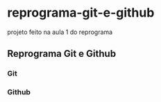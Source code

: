 # reprograma-git-e-github
projeto feito na aula 1 do reprograma
## Reprograma Git e Github

### Git

### Github 